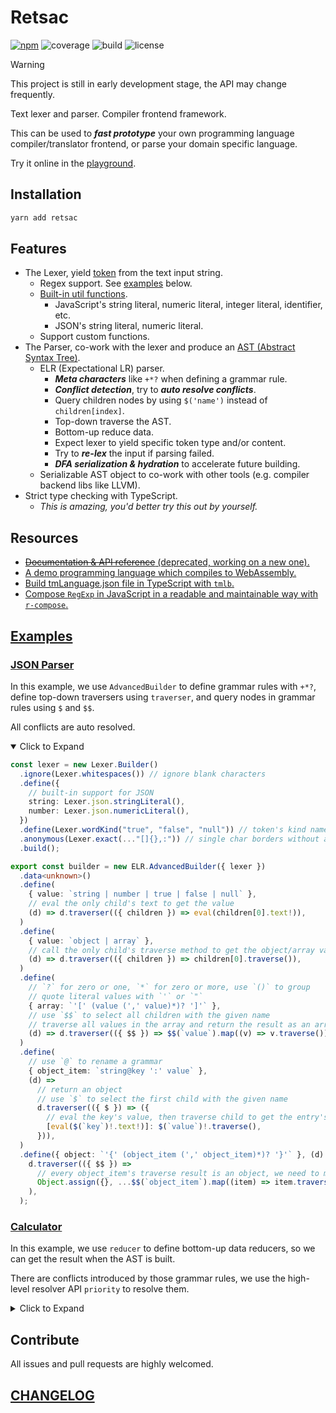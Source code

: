 # Retsac

[![npm](https://img.shields.io/npm/v/retsac?style=flat-square)](https://www.npmjs.com/package/retsac)
![coverage](https://img.shields.io/codecov/c/github/DiscreteTom/retsac?style=flat-square)
![build](https://img.shields.io/github/actions/workflow/status/DiscreteTom/retsac/publish.yml?style=flat-square)
![license](https://img.shields.io/github/license/DiscreteTom/retsac?style=flat-square)



> [!WARNING]
> This project is still in early development stage, the API may change frequently.

Text lexer and parser. Compiler frontend framework.

This can be used to **_fast prototype_** your own programming language compiler/translator frontend, or parse your domain specific language.

Try it online in the [playground](https://dttk.discretetom.com/js-playground?crushed=%28%27dependencieV%27https%253A%252F%252Fcdn.jsdelivr.net%252Fnpm%252FN%25400.16.0%252Fdist%252FN.min.js%27%255D%7EcellVKPZpaZC_LQ%252C%2520ELRH9NOtrue%7Eid%210%29%252CKWrite%2520the%2520PMrClQqLQ.BUer%257BYaI%252F123%252FH*bUz%253B--J_pMrHqELR.AdvancedBUerFlQHYXI%255C%27a%255C%27H*bUFXI%2522X%2522%252C%2520checkAllItrueH%257D%253BD4418%29%252CKPMCZs9pMr.pMAll%257B%2522123%2522%257D-Jroot9Zs.buffer%255B0%255D--console.log%257Broot.toTZeStringz%257DD5544%29%255D%7EpanelVG5544%252CG4418%255D%29*%257D-%2520%2520%2520%2520.-%255Cr%255Cn9%2520%253D%2520C%27%7Ecode%21%27JDOfalse%7Eid%21GF%257B_G170372543H%2520%29I%253A%2520Jconst%2520K%28%27name%21%27MarseNZtsacO%27%7EZadonly%21QexerUuildVs%21%255BXentryY*defineFZre_%28%2520q9new%2520z%257B%257D%2501zq_ZYXVUQONMKJIHGFDC9-*_).

## Installation

```bash
yarn add retsac
```

## Features

- The Lexer, yield [token](https://github.com/DiscreteTom/retsac/blob/main/src/lexer/model/token.ts) from the text input string.
  - Regex support. See [examples](#examples) below.
  - [Built-in util functions](https://github.com/DiscreteTom/retsac/tree/main/src/lexer/utils).
    - JavaScript's string literal, numeric literal, integer literal, identifier, etc.
    - JSON's string literal, numeric literal.
  - Support custom functions.
- The Parser, co-work with the lexer and produce an [AST (Abstract Syntax Tree)](https://github.com/DiscreteTom/retsac/blob/main/src/parser/ast).
  - ELR (Expectational LR) parser.
    - **_Meta characters_** like `+*?` when defining a grammar rule.
    - **_Conflict detection_**, try to **_auto resolve conflicts_**.
    - Query children nodes by using `$('name')` instead of `children[index]`.
    - Top-down traverse the AST.
    - Bottom-up reduce data.
    - Expect lexer to yield specific token type and/or content.
    - Try to **_re-lex_** the input if parsing failed.
    - **_DFA serialization & hydration_** to accelerate future building.
  - Serializable AST object to co-work with other tools (e.g. compiler backend libs like LLVM).
- Strict type checking with TypeScript.
  - _This is amazing, you'd better try this out by yourself._

## Resources

- [~~Documentation & API reference~~ (deprecated, working on a new one).](https://discretetom.github.io/retsac/)
- [A demo programming language which compiles to WebAssembly.](https://github.com/DiscreteTom/dt0)
- [Build tmLanguage.json file in TypeScript with `tmlb`.](https://github.com/DiscreteTom/tmlb)
- [Compose `RegExp` in JavaScript in a readable and maintainable way with `r-compose`.](https://github.com/DiscreteTom/r-compose)
<!-- - [VSCode extension.](https://github.com/DiscreteTom/vscode-retsac) -->

## [Examples](https://github.com/DiscreteTom/retsac/tree/main/examples)

### [JSON Parser](https://github.com/DiscreteTom/retsac/blob/main/examples/parser/json/json.ts)

In this example, we use `AdvancedBuilder` to define grammar rules with `+*?`, define top-down traversers using `traverser`, and query nodes in grammar rules using `$` and `$$`.

All conflicts are auto resolved.

<details open><summary>Click to Expand</summary>

```ts
const lexer = new Lexer.Builder()
  .ignore(Lexer.whitespaces()) // ignore blank characters
  .define({
    // built-in support for JSON
    string: Lexer.json.stringLiteral(),
    number: Lexer.json.numericLiteral(),
  })
  .define(Lexer.wordKind("true", "false", "null")) // token's kind name equals to the literal value
  .anonymous(Lexer.exact(..."[]{},:")) // single char borders without a kind name
  .build();

export const builder = new ELR.AdvancedBuilder({ lexer })
  .data<unknown>()
  .define(
    { value: `string | number | true | false | null` },
    // eval the only child's text to get the value
    (d) => d.traverser(({ children }) => eval(children[0].text!)),
  )
  .define(
    { value: `object | array` },
    // call the only child's traverse method to get the object/array value
    (d) => d.traverser(({ children }) => children[0].traverse()),
  )
  .define(
    // `?` for zero or one, `*` for zero or more, use `()` to group
    // quote literal values with `'` or `"`
    { array: `'[' (value (',' value)*)? ']'` },
    // use `$$` to select all children with the given name
    // traverse all values in the array and return the result as an array
    (d) => d.traverser(({ $$ }) => $$(`value`).map((v) => v.traverse())),
  )
  .define(
    // use `@` to rename a grammar
    { object_item: `string@key ':' value` },
    (d) =>
      // return an object
      // use `$` to select the first child with the given name
      d.traverser(({ $ }) => ({
        // eval the key's value, then traverse child to get the entry's value
        [eval($(`key`)!.text!)]: $(`value`)!.traverse(),
      })),
  )
  .define({ object: `'{' (object_item (',' object_item)*)? '}'` }, (d) =>
    d.traverser(({ $$ }) =>
      // every object_item's traverse result is an object, we need to merge them.
      Object.assign({}, ...$$(`object_item`).map((item) => item.traverse())),
    ),
  );
```

</details>

### [Calculator](https://github.com/DiscreteTom/retsac/blob/main/examples/parser/calculator/calculator.ts)

In this example, we use `reducer` to define bottom-up data reducers, so we can get the result when the AST is built.

There are conflicts introduced by those grammar rules, we use the high-level resolver API `priority` to resolve them.

<details><summary>Click to Expand</summary>

```ts
const lexer = new Lexer.Builder()
  .ignore(Lexer.whitespaces()) // ignore blank characters
  .define({ number: /[0-9]+(?:\.[0-9]+)?/ })
  .anonymous(Lexer.exact(..."+-*/()")) // operators
  .build();

export const builder = new ELR.ParserBuilder({ lexer })
  .data<number>()
  .define({ exp: "number" }, (d) =>
    // the result of the reducer will be stored in the node's value
    d.reducer(({ matched }) => Number(matched[0].text)),
  )
  .define({ exp: `'-' exp` }, (d) => d.reducer(({ values }) => -values[1]!))
  .define({ exp: `'(' exp ')'` }, (d) => d.reducer(({ values }) => values[1]))
  .define({ exp: `exp '+' exp` }, (d) =>
    d.reducer(({ values }) => values[0]! + values[2]!),
  )
  .define({ exp: `exp '-' exp` }, (d) =>
    d.reducer(({ values }) => values[0]! - values[2]!),
  )
  .define({ exp: `exp '*' exp` }, (d) =>
    d.reducer(({ values }) => values[0]! * values[2]!),
  )
  .define({ exp: `exp '/' exp` }, (d) =>
    d.reducer(({ values }) => values[0]! / values[2]!),
  )
  .priority(
    { exp: `'-' exp` }, // highest priority
    [{ exp: `exp '*' exp` }, { exp: `exp '/' exp` }],
    [{ exp: `exp '+' exp` }, { exp: `exp '-' exp` }], // lowest priority
  );
```

</details>

## Contribute

All issues and pull requests are highly welcomed.

## [CHANGELOG](https://github.com/DiscreteTom/retsac/blob/main/CHANGELOG.md)
